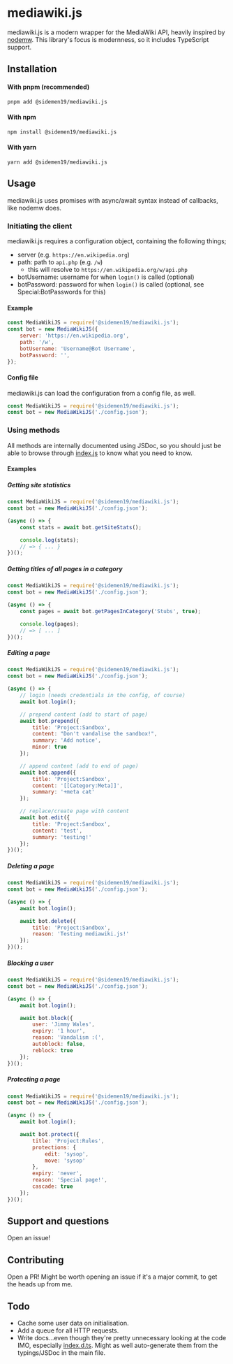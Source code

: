# mediawiki.js
mediawiki.js is a modern wrapper for the MediaWiki API, heavily inspired by [nodemw](https://github.com/macbre/nodemw). This library's focus is modernness, so it includes TypeScript support.

## Installation
#### With pnpm (recommended)
`pnpm add @sidemen19/mediawiki.js`

#### With npm
`npm install @sidemen19/mediawiki.js`

#### With yarn
`yarn add @sidemen19/mediawiki.js`

## Usage
mediawiki.js uses promises with async/await syntax instead of callbacks, like nodemw does.

### Initiating the client
mediawiki.js requires a configuration object, containing the following things;
* server (e.g. `https://en.wikipedia.org`)
* path: path to `api.php` (e.g. `/w`)
    * this will resolve to `https://en.wikipedia.org/w/api.php`
* botUsername: username for when `login()` is called (optional)
* botPassword: password for when `login()` is called (optional, see Special:BotPasswords for this)

#### Example
```js
const MediaWikiJS = require('@sidemen19/mediawiki.js');
const bot = new MediaWikiJS({
    server: 'https://en.wikipedia.org',
    path: '/w',
    botUsername: 'Username@Bot Username',
    botPassword: '',
});
```

#### Config file
mediawiki.js can load the configuration from a config file, as well.
```js
const MediaWikiJS = require('@sidemen19/mediawiki.js');
const bot = new MediaWikiJS('./config.json');
```

### Using methods
All methods are internally documented using JSDoc, so you should just be able to browse through [index.js](src/index.js) to know what you need to know.

#### Examples
##### Getting site statistics
```js
const MediaWikiJS = require('@sidemen19/mediawiki.js');
const bot = new MediaWikiJS('./config.json');

(async () => {
    const stats = await bot.getSiteStats();

    console.log(stats);
    // => { ... }
})();
```

##### Getting titles of all pages in a category
```js
const MediaWikiJS = require('@sidemen19/mediawiki.js');
const bot = new MediaWikiJS('./config.json');

(async () => {
    const pages = await bot.getPagesInCategory('Stubs', true);

    console.log(pages);
    // => [ ... ]
})();
```

##### Editing a page
```js
const MediaWikiJS = require('@sidemen19/mediawiki.js');
const bot = new MediaWikiJS('./config.json');

(async () => {
    // login (needs credentials in the config, of course)
    await bot.login();

    // prepend content (add to start of page)
    await bot.prepend({
        title: 'Project:Sandbox',
        content: "Don't vandalise the sandbox!",
        summary: 'Add notice',
        minor: true
    });

    // append content (add to end of page)
    await bot.append({
        title: 'Project:Sandbox',
        content: '[[Category:Meta]]',
        summary: '+meta cat'
    });

    // replace/create page with content
    await bot.edit({
        title: 'Project:Sandbox',
        content: 'test',
        summary: 'testing!'
    });
})();
```

##### Deleting a page
```js
const MediaWikiJS = require('@sidemen19/mediawiki.js');
const bot = new MediaWikiJS('./config.json');

(async () => {
    await bot.login();

    await bot.delete({
        title: 'Project:Sandbox',
        reason: 'Testing mediawiki.js!'
    });
})();
```

##### Blocking a user
```js
const MediaWikiJS = require('@sidemen19/mediawiki.js');
const bot = new MediaWikiJS('./config.json');

(async () => {
    await bot.login();

    await bot.block({
        user: 'Jimmy Wales',
        expiry: '1 hour',
        reason: 'Vandalism :(',
        autoblock: false,
        reblock: true
    });
})();
```

##### Protecting a page
```js
const MediaWikiJS = require('@sidemen19/mediawiki.js');
const bot = new MediaWikiJS('./config.json');

(async () => {
    await bot.login();

    await bot.protect({
        title: 'Project:Rules',
        protections: {
            edit: 'sysop',
            move: 'sysop'
        },
        expiry: 'never',
        reason: 'Special page!',
        cascade: true
    });
})();
```

## Support and questions
Open an issue!

## Contributing
Open a PR! Might be worth opening an issue if it's a major commit, to get the heads up from me.

## Todo
* Cache some user data on initialisation.
* Add a queue for all HTTP requests.
* Write docs...even though they're pretty unnecessary looking at the code IMO, especially [index.d.ts](/src/index.d.ts). Might as well auto-generate them from the typings/JSDoc in the main file.